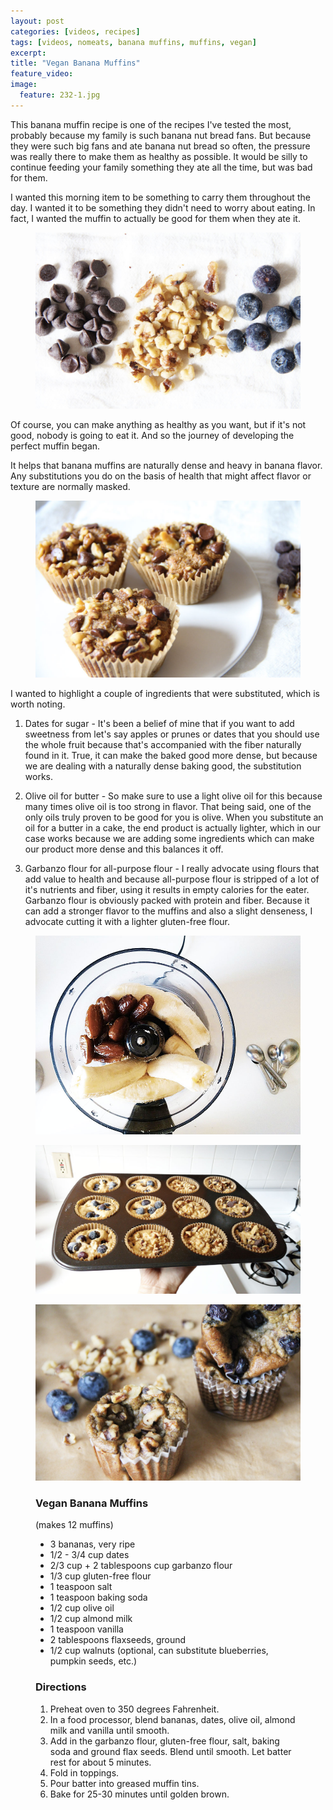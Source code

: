 ```yaml
---
layout: post
categories: [videos, recipes]
tags: [videos, nomeats, banana muffins, muffins, vegan]
excerpt: 
title: "Vegan Banana Muffins"
feature_video: 
image:
  feature: 232-1.jpg
---
```


This banana muffin recipe is one of the recipes I've tested the most, probably because my family is such banana nut bread fans.  But because they were such big fans and ate banana nut bread so often, the pressure was really there to make them as healthy as possible.  It would be silly to continue feeding your family something they ate all the time, but was bad for them.

I wanted this morning item to be something to carry them throughout the day.  I wanted it to be something they didn't need to worry about eating. In fact, I wanted the muffin to actually be good for them when they ate it.

<figure>
    <img src="/images/232-5.jpg">
</figure>


Of course, you can make anything as healthy as you want, but if it's not good, nobody is going to eat it.  And so the journey of developing the perfect muffin began.  

It helps that banana muffins are naturally dense and heavy in banana flavor.  Any substitutions you do on the basis of health that might affect flavor or texture are normally masked.  

<figure>
    <img src="/images/232-3.jpg">
</figure>


I wanted to highlight a couple of ingredients that were substituted, which is worth noting.  

1. Dates for sugar - It's been a belief of mine that if you want to add sweetness from let's say apples or prunes or dates that you should use the whole fruit because that's accompanied with the fiber naturally found in it.  True, it can make the baked good more dense, but because we are dealing with a naturally dense baking good, the substitution works.

2. Olive oil for butter - So make sure to use a light olive oil for this because many times olive oil is too strong in flavor.  That being said, one of the only oils truly proven to be good for you is olive.  When you substitute an oil for a butter in a cake, the end product is actually lighter, which in our case works because we are adding some ingredients which can make our product more dense and this balances it off.

3. Garbanzo flour for all-purpose flour - I really advocate using flours that add value to health and because all-purpose flour is stripped of a lot of it's nutrients and fiber, using it results in empty calories for the eater.  Garbanzo flour is obviously packed with protein and fiber.  Because it can add a stronger flavor to the muffins and also a slight denseness, I advocate cutting it with a lighter gluten-free flour.


<figure>
    <img src="/images/232-8.jpg">
</figure>

<figure>
    <img src="/images/232-10.jpg">
</figure>

<figure>
    <img src="/images/232-2.jpg">
</figure>


<figure class="ingredients" markdown="1">

### Vegan Banana Muffins

(makes 12 muffins)

- 3 bananas, very ripe
- 1/2 - 3/4 cup dates
- 2/3 cup + 2 tablespoons cup garbanzo flour
- 1/3 cup gluten-free flour
- 1 teaspoon salt
- 1 teaspoon baking soda
- 1/2 cup olive oil
- 1/2 cup almond milk
- 1 teaspoon vanilla
- 2 tablespoons flaxseeds, ground
- 1/2 cup walnuts (optional, can substitute blueberries, pumpkin seeds, etc.)



</figure>

<figure class="directions" markdown="1">

### Directions

1. Preheat oven to 350 degrees Fahrenheit.
2. In a food processor, blend bananas, dates, olive oil, almond milk and vanilla until smooth.
3. Add in the garbanzo flour, gluten-free flour, salt, baking soda and ground flax seeds.  Blend until smooth.  Let batter rest for about 5 minutes.
4. Fold in toppings.
5. Pour batter into greased muffin tins.
6. Bake for 25-30 minutes until golden brown.
</figure>
